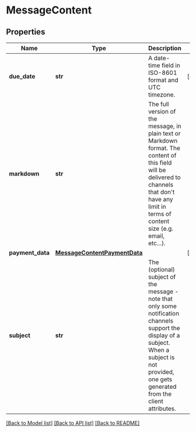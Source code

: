 # MessageContent

## Properties
Name | Type | Description | Notes
------------ | ------------- | ------------- | -------------
**due_date** | **str** | A date-time field in ISO-8601 format and UTC timezone. | [optional] 
**markdown** | **str** | The full version of the message, in plain text or Markdown format. The content of this field will be delivered to channels that don&#x27;t have any limit in terms of content size (e.g. email, etc...). | 
**payment_data** | [**MessageContentPaymentData**](MessageContentPaymentData.md) |  | [optional] 
**subject** | **str** | The (optional) subject of the message - note that only some notification channels support the display of a subject. When a subject is not provided, one gets generated from the client attributes. | 

[[Back to Model list]](../README.md#documentation-for-models) [[Back to API list]](../README.md#documentation-for-api-endpoints) [[Back to README]](../README.md)

